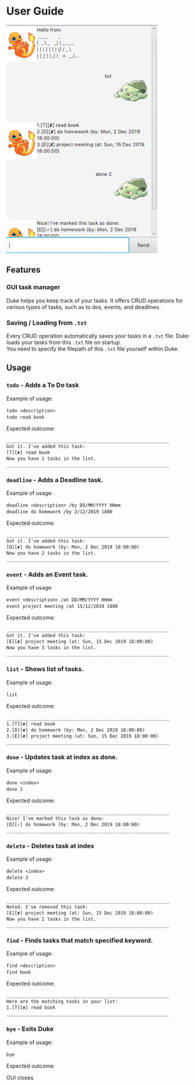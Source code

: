 # User Guide
![alt text](./Ui.png)

## Features 
### GUI task manager
Duke helps you keep track of your tasks. It offers CRUD operations for various types of tasks, such as to dos, events, and deadlines. 

### Saving / Loading from `.txt` 
Every CRUD operation automatically saves your tasks in a `.txt` file. Duke loads your tasks from this `.txt` file on startup. <br />
You need to specify the filepath of this `.txt` file yourself within Duke.

## Usage
### `todo` - Adds a To Do task

Example of usage: 

`todo <description>`<br />
`todo read book`

Expected outcome:

```
____________________________________________________________
Got it. I've added this task:
[T][✘] read book
Now you have 1 tasks in the list.
____________________________________________________________
```
### `deadline` - Adds a Deadline task.

Example of usage: 

`deadline <description> /by DD/MM/YYYY HHmm` <br />
`deadline do homework /by 2/12/2019 1800`

Expected outcome:

```
____________________________________________________________
Got it. I've added this task:
[D][✘] do homework (by: Mon, 2 Dec 2019 18:00:00)
Now you have 2 tasks in the list.
____________________________________________________________
```

### `event` - Adds an Event task.

Example of usage: 

`event <description> /at DD/MM/YYYY HHmm` <br />
`event project meeting /at 15/12/2019 1800`

Expected outcome:

```
____________________________________________________________
Got it. I've added this task:
[E][✘] project meeting (at: Sun, 15 Dec 2019 18:00:00)
Now you have 3 tasks in the list.
____________________________________________________________
```

### `list` - Shows list of tasks.

Example of usage: 

`list`

Expected outcome:

```
____________________________________________________________
1.[T][✘] read book
2.[D][✘] do homework (by: Mon, 2 Dec 2019 18:00:00)
3.[E][✘] project meeting (at: Sun, 15 Dec 2019 18:00:00)
____________________________________________________________
```
### `done` - Updates task at index as done.

Example of usage: 

`done <index>` <br />
`done 2`

Expected outcome:

```
____________________________________________________________
Nice! I've marked this task as done:
[D][✓] do homework (by: Mon, 2 Dec 2019 18:00:00)
____________________________________________________________
```
### `delete` - Deletes task at index

Example of usage: 

`delete <index>` <br />
`delete 3`

Expected outcome:

```
____________________________________________________________
Noted. I've removed this task: 
[E][✘] project meeting (at: Sun, 15 Dec 2019 18:00:00)
Now you have 2 tasks in the list.
____________________________________________________________
```


### `find` - Finds tasks that match specified keyword.

Example of usage: 

`find <description>`<br />
`find book`

Expected outcome:

```
____________________________________________________________
Here are the matching tasks in your list:
1.[T][✘] read book
____________________________________________________________
```

### `bye` - Exits Duke

Example of usage: 

`bye`

Expected outcome: <br />

GUI closes
